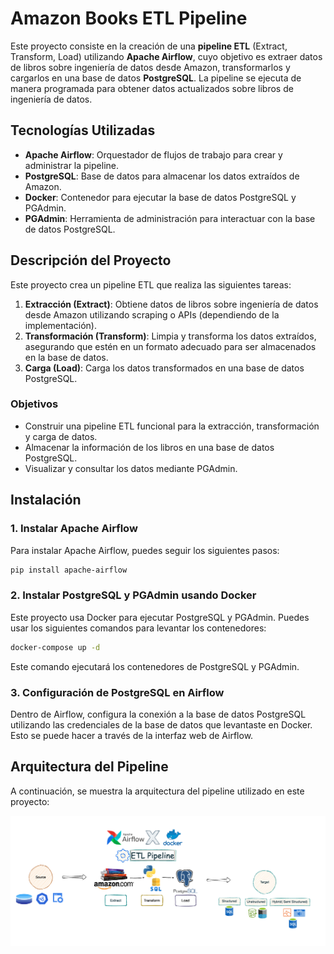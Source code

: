 # Amazon Books ETL Pipeline

Este proyecto consiste en la creación de una **pipeline ETL** (Extract, Transform, Load) utilizando **Apache Airflow**, cuyo objetivo es extraer datos de libros sobre ingeniería de datos desde Amazon, transformarlos y cargarlos en una base de datos **PostgreSQL**. La pipeline se ejecuta de manera programada para obtener datos actualizados sobre libros de ingeniería de datos.

## Tecnologías Utilizadas

- **Apache Airflow**: Orquestador de flujos de trabajo para crear y administrar la pipeline.
- **PostgreSQL**: Base de datos para almacenar los datos extraídos de Amazon.
- **Docker**: Contenedor para ejecutar la base de datos PostgreSQL y PGAdmin.
- **PGAdmin**: Herramienta de administración para interactuar con la base de datos PostgreSQL.

## Descripción del Proyecto

Este proyecto crea un pipeline ETL que realiza las siguientes tareas:

1. **Extracción (Extract)**: Obtiene datos de libros sobre ingeniería de datos desde Amazon utilizando scraping o APIs (dependiendo de la implementación).
2. **Transformación (Transform)**: Limpia y transforma los datos extraídos, asegurando que estén en un formato adecuado para ser almacenados en la base de datos.
3. **Carga (Load)**: Carga los datos transformados en una base de datos PostgreSQL.

### Objetivos

- Construir una pipeline ETL funcional para la extracción, transformación y carga de datos.
- Almacenar la información de los libros en una base de datos PostgreSQL.
- Visualizar y consultar los datos mediante PGAdmin.

## Instalación

### 1. **Instalar Apache Airflow**

Para instalar Apache Airflow, puedes seguir los siguientes pasos:

```bash
pip install apache-airflow
```

### 2. **Instalar PostgreSQL y PGAdmin usando Docker**

Este proyecto usa Docker para ejecutar PostgreSQL y PGAdmin. Puedes usar los siguientes comandos para levantar los contenedores:

```bash
docker-compose up -d
```

Este comando ejecutará los contenedores de PostgreSQL y PGAdmin.

### 3. **Configuración de PostgreSQL en Airflow**

Dentro de Airflow, configura la conexión a la base de datos PostgreSQL utilizando las credenciales de la base de datos que levantaste en Docker. Esto se puede hacer a través de la interfaz web de Airflow.

## Arquitectura del Pipeline

A continuación, se muestra la arquitectura del pipeline utilizado en este proyecto:

![Arquitectura del Pipeline](https://github.com/Danirive30/Amazon_Books-ETL/blob/main/Pipeline_AB.png)
